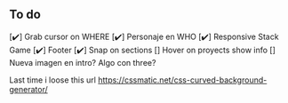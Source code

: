 ## To do

[✔️] Grab cursor on WHERE
[✔️] Personaje en WHO
[✔️] Responsive Stack Game
[✔️] Footer
[✔️] Snap on sections
[] Hover on proyects show info
[] Nueva imagen en intro? Algo con three?


Last time i loose this url
https://cssmatic.net/css-curved-background-generator/